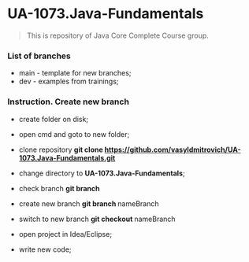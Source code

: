 # UA-1073.Java-Fundamentals
> This is repository of Java Core Complete Course group.

### List of branches

- main - template for new branches;
- dev - examples from trainings;

### Instruction. Create new branch

- create folder on disk;
- open cmd and goto to new folder;
- clone repository **git clone https://github.com/vasyldmitrovich/UA-1073.Java-Fundamentals.git**

- change directory to **UA-1073.Java-Fundamentals**;
- check branch **git branch**
- create new branch **git branch <NAME>** nameBranch
- switch to new branch **git checkout <NAME>** nameBranch
- open project in Idea/Eclipse;
- write new code;